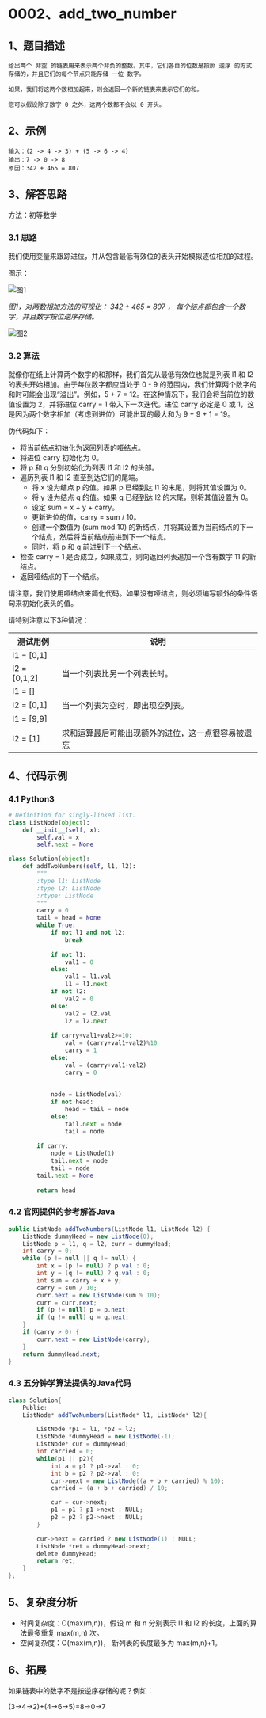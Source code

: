 # 0002、add_two_number

## 1、题目描述

```
给出两个 非空 的链表用来表示两个非负的整数。其中，它们各自的位数是按照 逆序 的方式存储的，并且它们的每个节点只能存储 一位 数字。

如果，我们将这两个数相加起来，则会返回一个新的链表来表示它们的和。

您可以假设除了数字 0 之外，这两个数都不会以 0 开头。
```

## 2、示例

```
输入：(2 -> 4 -> 3) + (5 -> 6 -> 4)
输出：7 -> 0 -> 8
原因：342 + 465 = 807
```

## 3、解答思路

方法：初等数学

### 3.1 思路

我们使用变量来跟踪进位，并从包含最低有效位的表头开始模拟逐位相加的过程。

图示：

![图1](./pic/2_add_two_numbers.png)

*图1，对两数相加方法的可视化： 342 + 465 = 807 ， 每个结点都包含一个数字，并且数字按位逆序存储。*

![图2](.\pic\2_add_two_numbers.gif)

### 3.2 算法

就像你在纸上计算两个数字的和那样，我们首先从最低有效位也就是列表 l1 和 l2 的表头开始相加。由于每位数字都应当处于 0 - 9 的范围内，我们计算两个数字的和时可能会出现“溢出”。例如，5 + 7 = 12。在这种情况下，我们会将当前位的数值设置为 2，并将进位 carry = 1 带入下一次迭代。进位 carry 必定是 0 或 1，这是因为两个数字相加（考虑到进位）可能出现的最大和为 9 + 9 + 1 = 19。


伪代码如下：

- 将当前结点初始化为返回列表的哑结点。
- 将进位 carry 初始化为 0。
- 将 p 和 q 分别初始化为列表 l1 和 l2 的头部。
- 遍历列表 l1  和 l2 直至到达它们的尾端。
  - 将 x 设为结点 p 的值。如果 p 已经到达 l1 的末尾，则将其值设置为 0。
  - 将 y 设为结点 q 的值。如果 q 已经到达 l2 的末尾，则将其值设置为 0。
  - 设定 sum = x + y + carry。
  - 更新进位的值，carry = sum / 10。
  - 创建一个数值为 (sum mod 10) 的新结点，并将其设置为当前结点的下一个结点，然后将当前结点前进到下一个结点。
  - 同时，将 p 和 q 前进到下一个结点。
- 检查 carry = 1 是否成立，如果成立，则向返回列表追加一个含有数字 11 的新结点。
- 返回哑结点的下一个结点。

请注意，我们使用哑结点来简化代码。如果没有哑结点，则必须编写额外的条件语句来初始化表头的值。

请特别注意以下3种情况：

| 测试用例      | 说明 |
| ------------ | --- |
| l1 = [0,1]   | |
| l2 = [0,1,2] | 当一个列表比另一个列表长时。                   |
| l1 = []      | |
| l2 = [0,1]   | 当一个列表为空时，即出现空列表。                |
| l1 = [9,9]   | |
| l2 = [1]     | 求和运算最后可能出现额外的进位，这一点很容易被遗忘 |

## 4、代码示例

### 4.1 Python3

```python
# Definition for singly-linked list.
class ListNode(object):
    def __init__(self, x):
        self.val = x
        self.next = None

class Solution(object):
    def addTwoNumbers(self, l1, l2):
        """
        :type l1: ListNode
        :type l2: ListNode
        :rtype: ListNode
        """
        carry = 0
        tail = head = None
        while True:
            if not l1 and not l2:
                break
            
            if not l1:
                val1 = 0
            else:
                val1 = l1.val
                l1 = l1.next
            if not l2:
                val2 = 0
            else:
                val2 = l2.val
                l2 = l2.next
            
            if carry+val1+val2>=10:
                val = (carry+val1+val2)%10
                carry = 1
            else:
                val = (carry+val1+val2)
                carry = 0
                
                
            node = ListNode(val)
            if not head:
                head = tail = node
            else:
                tail.next = node
                tail = node
                
        if carry:
            node = ListNode(1)
            tail.next = node
            tail = node
        tail.next = None
        
        return head
```



### 4.2 官网提供的参考解答Java

```java
public ListNode addTwoNumbers(ListNode l1, ListNode l2) {
    ListNode dummyHead = new ListNode(0);
    ListNode p = l1, q = l2, curr = dummyHead;
    int carry = 0;
    while (p != null || q != null) {
        int x = (p != null) ? p.val : 0;
        int y = (q != null) ? q.val : 0;
        int sum = carry + x + y;
        carry = sum / 10;
        curr.next = new ListNode(sum % 10);
        curr = curr.next;
        if (p != null) p = p.next;
        if (q != null) q = q.next;
    }
    if (carry > 0) {
        curr.next = new ListNode(carry);
    }
    return dummyHead.next;
}
```

### 4.3 五分钟学算法提供的Java代码

```java
class Solution{
    Public:
    ListNode* addTwoNumbers(ListNode* l1, ListNode* l2){

        ListNode *p1 = l1, *p2 = l2;
        ListNode *dummyHead = new ListNode(-1);
        ListNode* cur = dummyHead;
        int carried = 0;
        while(p1 || p2){
            int a = p1 ? p1->val : 0;
            int b = p2 ? p2->val : 0;
            cur->next = new ListNode((a + b + carried) % 10);
            carried = (a + b + carried) / 10;

            cur = cur->next;
            p1 = p1 ? p1->next : NULL;
            p2 = p2 ? p2->next : NULL;    
        }

        cur->next = carried ? new ListNode(1) : NULL;
        ListNode *ret = dummyHead->next;
        delete dummyHead;
        return ret;
    }
};
```

## 5、复杂度分析

- 时间复杂度：O(max(m,n))，假设 m 和 n 分别表示 l1 和 l2 的长度，上面的算法最多重复 max(m,n) 次。
- 空间复杂度：O(max(m,n))， 新列表的长度最多为 max(m,n)+1。

## 6、拓展

如果链表中的数字不是按逆序存储的呢？例如：

(3→4→2)+(4→6→5)=8→0→7
